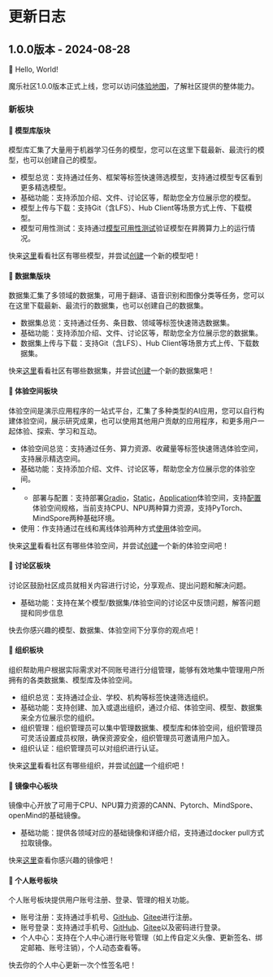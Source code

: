 # 更新日志

## 1.0.0版本 - 2024-08-28
🎉 Hello, World! 

魔乐社区1.0.0版本正式上线，您可以访问[体验地图](https://modelers.cn/roadmaps)，了解社区提供的整体能力。
### 新板块
#### 🌟 模型库版块
模型库汇集了大量用于机器学习任务的模型，您可以在这里下载最新、最流行的模型，也可以创建自己的模型。
- 模型总览：支持通过任务、框架等标签快速筛选模型，支持通过模型专区看到更多精选模型。
- 基础功能：支持添加介绍、文件、讨论区等，帮助您全方位展示您的模型。
- 模型上传与下载：支持Git（含LFS）、Hub Client等场景方式上传、下载模型。
- 模型可用性测试：支持通过[模型可用性测试](https://modelers.cn/docs/zh/community/models/verifying_models.html)验证模型在昇腾算力上的运行情况。

快来[这里](https://modelers.cn/models)看看社区有哪些模型，并尝试[创建](https://modelers.cn/models/new)一个新的模型吧！

#### 🌟 数据集版块
数据集汇集了多领域的数据集，可用于翻译、语音识别和图像分类等任务，您可以在这里下载最新、最流行的数据集，也可以创建自己的数据集。
- 数据集总览：支持通过任务、条目数、领域等标签快速筛选数据集。
- 基础功能：支持添加介绍、文件、讨论区等，帮助您全方位展示您的数据集。
- 数据集上传与下载：支持Git（含LFS）、Hub Client等场景方式上传、下载数据集。

快来[这里](https://modelers.cn/datasets)看看社区有哪些数据集，并尝试[创建](https://modelers.cn/datasets/new)一个新的数据集吧！

#### 🌟 体验空间板块
体验空间是演示应用程序的一站式平台，汇集了多种类型的AI应用，您可以自行构建体验空间，展示研究成果，也可以使用其他用户贡献的应用程序，和更多用户一起体验、探索、学习和互动。
- 体验空间总览：支持通过任务、算力资源、收藏量等标签快速筛选体验空间，支持展示精选空间。
- 基础功能：支持添加介绍、文件、讨论区等，帮助您全方位展示您的体验空间。
- - 部署与配置：支持部署[Gradio](https://modelers.cn/docs/zh/community/spaces/deploying_spaces/deploying_a_gradio_space.html)，[Static](https://modelers.cn/docs/zh/community/spaces/deploying_spaces/deploying_a_static_space.html)，[Application](https://modelers.cn/docs/zh/community/spaces/deploying_spaces/deploying_a_application_space.html)体验空间，支持[配置](https://modelers.cn/docs/zh/community/spaces/advanced_functions/dependencies_applicable_to_spaces.html)体验空间规格，当前支持CPU、NPU两种算力资源，支持PyTorch、MindSpore两种基础环境。
- 使用：作支持通过在线和离线体验两种方式[使用](https://modelers.cn/docs/zh/community/spaces/using_spaces.html)体验空间。

快来[这里](https://modelers.cn/spaces)看看社区有哪些体验空间，并尝试[创建](https://modelers.cn/spaces/new)一个新的体验空间吧！
#### 🌟 讨论区板块
讨论区鼓励社区成员就相关内容进行讨论，分享观点、提出问题和解决问题。
- 基础功能：支持在某个模型/数据集/体验空间的讨论区中反馈问题，解答问题提和同步信息

快去你感兴趣的模型、数据集、体验空间下分享你的观点吧！

#### 🌟 组织板块
组织帮助用户根据实际需求对不同账号进行分组管理，能够有效地集中管理用户所拥有的各类数据集、模型库及体验空间。
- 组织总览：支持通过企业、学校、机构等标签快速筛选组织。
- 基础功能：支持创建、加入或退出组织，通过介绍、体验空间、模型、数据集来全方位展示您的组织。
- 组织管理：组织管理员可以集中管理数据集、模型库和体验空间，组织管理员可灵活设置成员权限，确保资源安全，组织管理员可邀请用户加入。
- 组织认证：组织管理员可以对组织进行认证。

快来[这里](https://modelers.cn/organizations)看看社区有哪些组织，并尝试[创建](https://modelers.cn/organizations/new)一个组织吧！


#### 🌟 镜像中心板块

镜像中心开放了可用于CPU、NPU算力资源的CANN、Pytorch、MindSpore、openMind的基础镜像。
- 基础功能：提供各领域对应的基础镜像和详细介绍，支持通过docker pull方式拉取镜像。

快来[这里](https://modelers.cn/images)查看你感兴趣的镜像吧！

#### 🌟 个人账号板块
个人账号板块提供用户账号注册、登录、管理的相关功能。
- 账号注册：支持通过手机号、[GitHub](https://github.com/)、[Gitee](https://gitee.com/)进行注册。
- 账号登录：支持通过手机号、[GitHub](https://github.com/)、[Gitee](https://gitee.com/)以及密码进行登录。
- 个人中心：支持在个人中心进行账号管理（如上传自定义头像、更新签名、绑定邮箱、账号注销），个人动态查看等。

快去你的个人中心更新一次个性签名吧！